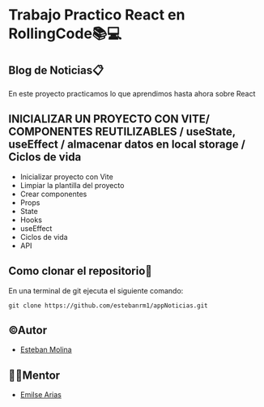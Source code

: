# Trabajo Practico React en RollingCode📚💻

## Blog de Noticias📋

En este proyecto practicamos lo que aprendimos hasta ahora sobre React

## INICIALIZAR UN PROYECTO CON VITE/ COMPONENTES REUTILIZABLES / useState, useEffect / almacenar datos en local storage / Ciclos de vida

- Inicializar proyecto con Vite
- Limpiar la plantilla del proyecto
- Crear componentes
- Props
- State
- Hooks
- useEffect
- Ciclos de vida
- API

## Como clonar el repositorio📝

En una terminal de git ejecuta el siguiente comando:

``
git clone https://github.com/estebanrm1/appNoticias.git
``

## ©Autor

- [Esteban Molina](https://github.com/estebanrm1)

## 👩‍💻Mentor

- [Emilse Arias](https://github.com/earias08)
